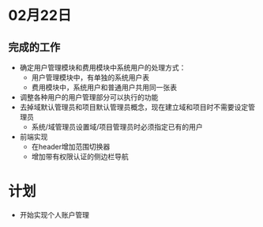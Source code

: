 # 02月22日

## 完成的工作

- 确定用户管理模块和费用模块中系统用户的处理方式：
  - 用户管理模块中，有单独的系统用户表
  - 费用模块中，系统用户和普通用户共用同一张表
- 调整各种用户的用户管理部分可以执行的功能
- 去掉域默认管理员和项目默认管理员概念，现在建立域和项目时不需要设定管理员
  - 系统/域管理员设置域/项目管理员时必须指定已有的用户
- 前端实现
  - 在header增加范围切换器
  - 增加带有权限认证的侧边栏导航

# 计划

- 开始实现个人账户管理
  
